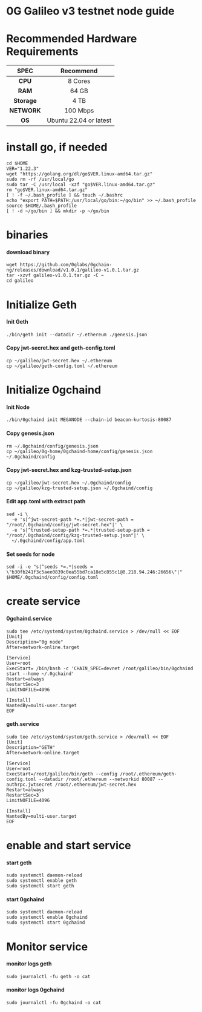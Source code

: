 # 0G Galileo v3 testnet node guide

# Recommended Hardware Requirements

|   SPEC      |       Recommend          |
| :---------: | :-----------------------:|
|   **CPU**   |        8 Cores           |
|   **RAM**   |        64 GB              |
| **Storage** |        4 TB            |
| **NETWORK** |        100 Mbps            |
|   **OS**    |        Ubuntu 22.04 or latest      |

# install go, if needed

```
cd $HOME
VER="1.22.3"
wget "https://golang.org/dl/go$VER.linux-amd64.tar.gz"
sudo rm -rf /usr/local/go
sudo tar -C /usr/local -xzf "go$VER.linux-amd64.tar.gz"
rm "go$VER.linux-amd64.tar.gz"
[ ! -f ~/.bash_profile ] && touch ~/.bashrc
echo "export PATH=$PATH:/usr/local/go/bin:~/go/bin" >> ~/.bash_profile
source $HOME/.bash_profile
[ ! -d ~/go/bin ] && mkdir -p ~/go/bin
```


# binaries
#### download binary
```
wget https://github.com/0glabs/0gchain-ng/releases/download/v1.0.1/galileo-v1.0.1.tar.gz
tar -xzvf galileo-v1.0.1.tar.gz -C ~
cd galileo
```
# Initialize Geth
#### Init Geth
```
./bin/geth init --datadir ~/.ethereum ./genesis.json
```
#### Copy jwt-secret.hex and geth-config.toml
```
cp ~/galileo/jwt-secret.hex ~/.ethereum
cp ~/galileo/geth-config.toml ~/.ethereum
```


# Initialize 0gchaind

#### Init Node
```
./bin/0gchaind init MEGANODE --chain-id beacon-kurtosis-80087
```

#### Copy genesis.json
```
rm ~/.0gchaind/config/genesis.json
cp ~/galileo/0g-home/0gchaind-home/config/genesis.json ~/.0gchaind/config
```

#### Copy jwt-secret.hex and kzg-trusted-setup.json
```
cp ~/galileo/jwt-secret.hex ~/.0gchaind/config
cp ~/galileo/kzg-trusted-setup.json ~/.0gchaind/config
```

#### Edit app.toml with extract path
```
sed -i \
  -e 's|^jwt-secret-path *=.*|jwt-secret-path = "/root/.0gchaind/config/jwt-secret.hex"|' \
  -e 's|^trusted-setup-path *=.*|trusted-setup-path = "/root/.0gchaind/config/kzg-trusted-setup.json"|' \
  ~/.0gchaind/config/app.toml
```
#### Set seeds for node
```
sed -i -e "s|^seeds *=.*|seeds = \"b30fb241f3c5aee0839c0ea55bd7ca18e5c855c1@8.218.94.246:26656\"|" $HOME/.0gchaind/config/config.toml
```


# create service

#### 0gchaind.service
```
sudo tee /etc/systemd/system/0gchaind.service > /dev/null << EOF
[Unit]
Description="0g node"
After=network-online.target

[Service]
User=root
ExecStart= /bin/bash -c 'CHAIN_SPEC=devnet /root/galileo/bin/0gchaind start --home ~/.0gchaind'
Restart=always
RestartSec=3
LimitNOFILE=4096

[Install]
WantedBy=multi-user.target
EOF
```

#### geth.service
```
sudo tee /etc/systemd/system/geth.service > /dev/null << EOF
[Unit]
Description="GETH"
After=network-online.target

[Service]
User=root
ExecStart=/root/galileo/bin/geth --config /root/.ethereum/geth-config.toml --datadir /root/.ethereum --networkid 80087 --authrpc.jwtsecret /root/.ethereum/jwt-secret.hex
Restart=always
RestartSec=3
LimitNOFILE=4096

[Install]
WantedBy=multi-user.target
EOF
```

# enable and start service

#### start geth
```
sudo systemctl daemon-reload
sudo systemctl enable geth
sudo systemctl start geth
```

#### start 0gchaind
```
sudo systemctl daemon-reload
sudo systemctl enable 0gchaind
sudo systemctl start 0gchaind
```

# Monitor service

#### monitor logs geth
```
sudo journalctl -fu geth -o cat
```

#### monitor logs 0gchaind
```
sudo journalctl -fu 0gchaind -o cat
```
